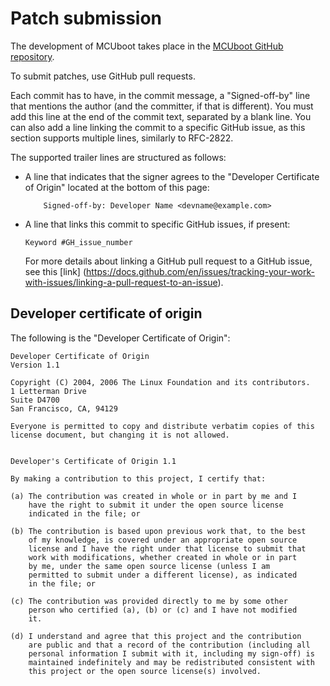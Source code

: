 # Patch submission

The development of MCUboot takes place in the [MCUboot GitHub
repository](https://github.com/mcu-tools/mcuboot).

To submit patches, use GitHub pull requests.

Each commit has to have, in the commit message, a "Signed-off-by" line
that mentions the author (and the committer, if that is different). You
must add this line at the end of the commit text, separated by a blank
line. You can also add a line linking the commit to a specific GitHub
issue, as this section supports multiple lines, similarly to RFC-2822.

The supported trailer lines are structured as follows:

- A line that indicates that the signer agrees to the "Developer
Certificate of Origin" located at the bottom of this page:

  ```
      Signed-off-by: Developer Name <devname@example.com>
  ```

- A line that links this commit to specific GitHub issues, if present:

  ```
  Keyword #GH_issue_number
  ```

  For more details about linking a GitHub pull request to a GitHub issue,
  see this [link]
  (https://docs.github.com/en/issues/tracking-your-work-with-issues/linking-a-pull-request-to-an-issue).

## Developer certificate of origin

The following is the "Developer Certificate of Origin":

```
Developer Certificate of Origin
Version 1.1

Copyright (C) 2004, 2006 The Linux Foundation and its contributors.
1 Letterman Drive
Suite D4700
San Francisco, CA, 94129

Everyone is permitted to copy and distribute verbatim copies of this
license document, but changing it is not allowed.


Developer's Certificate of Origin 1.1

By making a contribution to this project, I certify that:

(a) The contribution was created in whole or in part by me and I
    have the right to submit it under the open source license
    indicated in the file; or

(b) The contribution is based upon previous work that, to the best
    of my knowledge, is covered under an appropriate open source
    license and I have the right under that license to submit that
    work with modifications, whether created in whole or in part
    by me, under the same open source license (unless I am
    permitted to submit under a different license), as indicated
    in the file; or

(c) The contribution was provided directly to me by some other
    person who certified (a), (b) or (c) and I have not modified
    it.

(d) I understand and agree that this project and the contribution
    are public and that a record of the contribution (including all
    personal information I submit with it, including my sign-off) is
    maintained indefinitely and may be redistributed consistent with
    this project or the open source license(s) involved.
```
